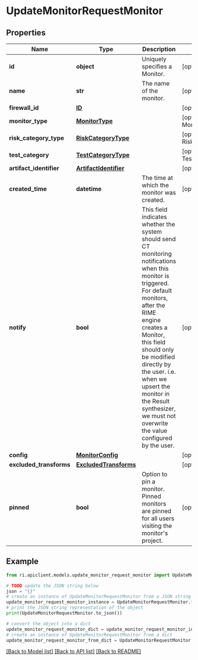 # UpdateMonitorRequestMonitor


## Properties

Name | Type | Description | Notes
------------ | ------------- | ------------- | -------------
**id** | **object** | Uniquely specifies a Monitor. | [optional] 
**name** | **str** | The name of the monitor. | [optional] 
**firewall_id** | [**ID**](ID.md) |  | [optional] 
**monitor_type** | [**MonitorType**](MonitorType.md) |  | [optional] [default to MonitorType.UNSPECIFIED]
**risk_category_type** | [**RiskCategoryType**](RiskCategoryType.md) |  | [optional] [default to RiskCategoryType.UNSPECIFIED]
**test_category** | [**TestCategoryType**](TestCategoryType.md) |  | [optional] [default to TestCategoryType.UNSPECIFIED]
**artifact_identifier** | [**ArtifactIdentifier**](ArtifactIdentifier.md) |  | [optional] 
**created_time** | **datetime** | The time at which the monitor was created. | [optional] 
**notify** | **bool** | This field indicates whether the system should send CT monitoring notifications when this monitor is triggered. For default monitors, after the RIME engine creates a Monitor, this field should only be modified directly by the user. i.e. when we upsert the monitor in the Result synthesizer, we must not overwrite the value configured by the user. | [optional] 
**config** | [**MonitorConfig**](MonitorConfig.md) |  | [optional] 
**excluded_transforms** | [**ExcludedTransforms**](ExcludedTransforms.md) |  | [optional] 
**pinned** | **bool** | Option to pin a monitor. Pinned monitors are pinned for all users visiting the monitor&#39;s project. | [optional] 

## Example

```python
from ri.apiclient.models.update_monitor_request_monitor import UpdateMonitorRequestMonitor

# TODO update the JSON string below
json = "{}"
# create an instance of UpdateMonitorRequestMonitor from a JSON string
update_monitor_request_monitor_instance = UpdateMonitorRequestMonitor.from_json(json)
# print the JSON string representation of the object
print(UpdateMonitorRequestMonitor.to_json())

# convert the object into a dict
update_monitor_request_monitor_dict = update_monitor_request_monitor_instance.to_dict()
# create an instance of UpdateMonitorRequestMonitor from a dict
update_monitor_request_monitor_from_dict = UpdateMonitorRequestMonitor.from_dict(update_monitor_request_monitor_dict)
```
[[Back to Model list]](../README.md#documentation-for-models) [[Back to API list]](../README.md#documentation-for-api-endpoints) [[Back to README]](../README.md)

